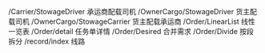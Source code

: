 /Carrier/StowageDriver 承运商配载司机
/OwnerCargo/StowageDriver 货主配载司机
/OwnerCargo/StowageCarrier 货主配载承运商
/Order/LinearList 线性一览表
/Order/detail 任务单详情
/Order/Desired 合并需求
/Order/Divide 按段拆分
/record/index 线路